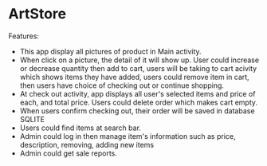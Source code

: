 # ArtStore
Features:
 - This app display all pictures of product in Main activity.
 - When click on a picture, the detail of it will show up. User could increase or decrease quantity then add to cart,
 users will be taking to cart acivity which shows items they have added, users could remove item in cart, then users have choice
 of checking out or continue shopping.
 - At check out activity, app displays all user's selected items and price of each, and total price. Users could delete order which makes cart empty.
 - When users confirm checking out, their order will be saved in database SQLITE
 - Users could find items at search bar.
 - Admin could log in then manage item's information such as price, description, removing, adding new items
 - Admin could get sale reports.
